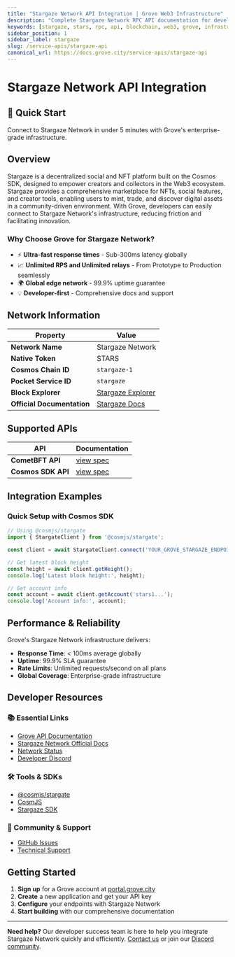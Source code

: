 ```yaml
---
title: "Stargaze Network API Integration | Grove Web3 Infrastructure"
description: "Complete Stargaze Network RPC API documentation for developers. Fast, reliable Stargaze Network blockchain access with Grove's enterprise infrastructure. Get started in minutes."
keywords: [stargaze, stars, rpc, api, blockchain, web3, grove, infrastructure, developers, integration, cosmos, nft]
sidebar_position: 1
sidebar_label: stargaze
slug: /service-apis/stargaze-api
canonical_url: https://docs.grove.city/service-apis/stargaze-api
---
```


# Stargaze Network API Integration

<div style={{background: "linear-gradient(135deg, #4c51bf 0%, #805ad5 100%)", color: "white", padding: "1.5rem", borderRadius: "8px", margin: "1rem 0"}}>
  <h2 style={{color: "white", marginTop: 0}}>🚀 Quick Start</h2>
  <p style={{marginBottom: 0, fontSize: "1.1rem"}}>Connect to Stargaze Network in under 5 minutes with Grove's enterprise-grade infrastructure.</p>
</div>

## Overview

Stargaze is a decentralized social and NFT platform built on the Cosmos SDK, designed to empower creators and collectors in the Web3 ecosystem. Stargaze provides a comprehensive marketplace for NFTs, social features, and creator tools, enabling users to mint, trade, and discover digital assets in a community-driven environment. With Grove, developers can easily connect to Stargaze Network's infrastructure, reducing friction and facilitating innovation.

### Why Choose Grove for Stargaze Network?

- ⚡ **Ultra-fast response times** - Sub-300ms latency globally
- 📈 **Unlimited RPS and Unlimited relays** - From Prototype to Production seamlessly
- 🌍 **Global edge network** - 99.9% uptime guarantee
- 💡 **Developer-first** - Comprehensive docs and support

## Network Information

| Property | Value |
|----------|-------|
| **Network Name** | Stargaze Network |
| **Native Token** | STARS |
| **Cosmos Chain ID** | `stargaze-1` |
| **Pocket Service ID** | `stargaze` |
| **Block Explorer** | [Stargaze Explorer](https://www.mintscan.io/stargaze) |
| **Official Documentation** | [Stargaze Docs](https://docs.stargaze.zone/) |

## Supported APIs

| API | Documentation |
| --- | ------------- |
| **CometBFT API** | [view spec](../grove-api/api-definition/definition#cosmos--cometbft) |
| **Cosmos SDK API** | [view spec](../grove-api/api-definition/definition#cosmos--cometbft) |

## Integration Examples

### Quick Setup with Cosmos SDK

```javascript
// Using @cosmjs/stargate
import { StargateClient } from '@cosmjs/stargate';

const client = await StargateClient.connect('YOUR_GROVE_STARGAZE_ENDPOINT');

// Get latest block height
const height = await client.getHeight();
console.log('Latest block height:', height);

// Get account info
const account = await client.getAccount('stars1...');
console.log('Account info:', account);
```

## Performance & Reliability

Grove's Stargaze Network infrastructure delivers:

- **Response Time**: < 100ms average globally
- **Uptime**: 99.9% SLA guarantee  
- **Rate Limits**: Unlimited requests/second on all plans
- **Global Coverage**: Enterprise-grade infrastructure

## Developer Resources

### 📚 Essential Links
- [Grove API Documentation](../grove-api/overview/grove-api)
- [Stargaze Network Official Docs](https://docs.stargaze.zone/)
- [Network Status](https://status.grove.city)
- [Developer Discord](https://discord.gg/build-with-grove)

### 🛠️ Tools & SDKs
- [@cosmjs/stargate](https://www.npmjs.com/package/@cosmjs/stargate)
- [CosmJS](https://github.com/cosmos/cosmjs)
- [Stargaze SDK](https://docs.stargaze.zone/)

### 💬 Community & Support
- [GitHub Issues](https://github.com/buildwithgrove/path)  
- [Technical Support](https://discord.com/channels/824324475256438814/1150805396085293106)

## Getting Started

1. **Sign up** for a Grove account at [portal.grove.city](https://portal.grove.city)
2. **Create** a new application and get your API key
3. **Configure** your endpoints with Stargaze Network
4. **Start building** with our comprehensive documentation

---

<div style={{background: "#f8f9fa", padding: "1rem", borderLeft: "4px solid #007bff", margin: "1rem 0"}}>
  <strong>Need help?</strong> Our developer success team is here to help you integrate Stargaze Network quickly and efficiently. <a href="mailto:portal@grove.city">Contact us</a> or join our <a href="https://discord.gg/build-with-grove">Discord community</a>.
</div>